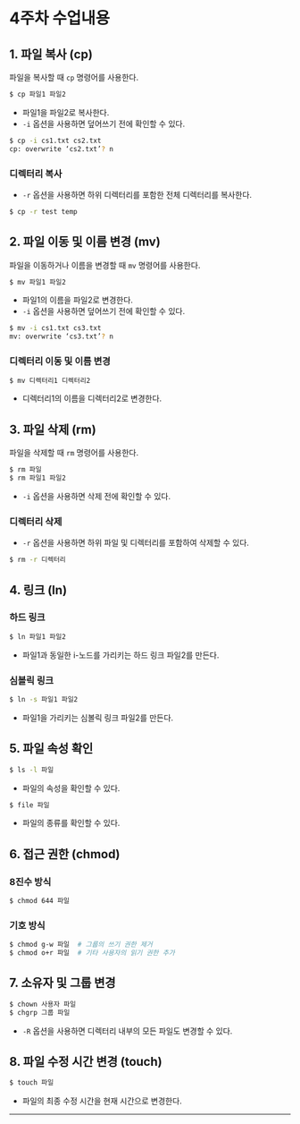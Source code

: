 # 4주차 수업내용
## 1. 파일 복사 (cp)

파일을 복사할 때 `cp` 명령어를 사용한다.

```bash
$ cp 파일1 파일2
```

- 파일1을 파일2로 복사한다.
- `-i` 옵션을 사용하면 덮어쓰기 전에 확인할 수 있다.

```bash
$ cp -i cs1.txt cs2.txt
cp: overwrite ‘cs2.txt’? n
```

### 디렉터리 복사

- `-r` 옵션을 사용하면 하위 디렉터리를 포함한 전체 디렉터리를 복사한다.

```bash
$ cp -r test temp
```

## 2. 파일 이동 및 이름 변경 (mv)

파일을 이동하거나 이름을 변경할 때 `mv` 명령어를 사용한다.

```bash
$ mv 파일1 파일2
```

- 파일1의 이름을 파일2로 변경한다.
- `-i` 옵션을 사용하면 덮어쓰기 전에 확인할 수 있다.

```bash
$ mv -i cs1.txt cs3.txt
mv: overwrite ‘cs3.txt’? n
```

### 디렉터리 이동 및 이름 변경

```bash
$ mv 디렉터리1 디렉터리2
```

- 디렉터리1의 이름을 디렉터리2로 변경한다.

## 3. 파일 삭제 (rm)

파일을 삭제할 때 `rm` 명령어를 사용한다.

```bash
$ rm 파일
$ rm 파일1 파일2
```

- `-i` 옵션을 사용하면 삭제 전에 확인할 수 있다.

### 디렉터리 삭제

- `-r` 옵션을 사용하면 하위 파일 및 디렉터리를 포함하여 삭제할 수 있다.

```bash
$ rm -r 디렉터리
```

## 4. 링크 (ln)

### 하드 링크

```bash
$ ln 파일1 파일2
```

- 파일1과 동일한 i-노드를 가리키는 하드 링크 파일2를 만든다.

### 심볼릭 링크

```bash
$ ln -s 파일1 파일2
```

- 파일1을 가리키는 심볼릭 링크 파일2를 만든다.

## 5. 파일 속성 확인

```bash
$ ls -l 파일
```

- 파일의 속성을 확인할 수 있다.

```bash
$ file 파일
```

- 파일의 종류를 확인할 수 있다.

## 6. 접근 권한 (chmod)

### 8진수 방식

```bash
$ chmod 644 파일
```

### 기호 방식

```bash
$ chmod g-w 파일  # 그룹의 쓰기 권한 제거
$ chmod o+r 파일  # 기타 사용자의 읽기 권한 추가
```

## 7. 소유자 및 그룹 변경

```bash
$ chown 사용자 파일
$ chgrp 그룹 파일
```

- `-R` 옵션을 사용하면 디렉터리 내부의 모든 파일도 변경할 수 있다.

## 8. 파일 수정 시간 변경 (touch)

```bash
$ touch 파일
```

- 파일의 최종 수정 시간을 현재 시간으로 변경한다.

---

<!--
chap04.pdf

파일 속성, 링크
ex1.c 는 과제로 한거임매
-->